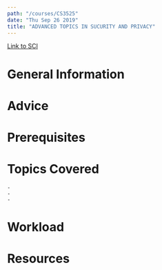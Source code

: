 ```yaml
---
path: "/courses/CS3525"
date: "Thu Sep 26 2019"
title: "ADVANCED TOPICS IN SUCURITY AND PRIVACY"
---
```

[Link to SCI]("http://courses.sci.pitt.edu/courses/courses/view/CS-3525")

# General Information

# Advice


# Prerequisites
<!-- PREREQ_REPLACEMENT (Do not remove) -->

<!-- END PREREQ_REPLACEMENT (Do not remove) -->
# Topics Covered
	- 
	-
	-
# Workload

<!-- TESTIMONIALS
# Testimonials
This gets replaced with Gatsby, its
data comes from Google Sheets for easier
editing!
-->

# Resources
